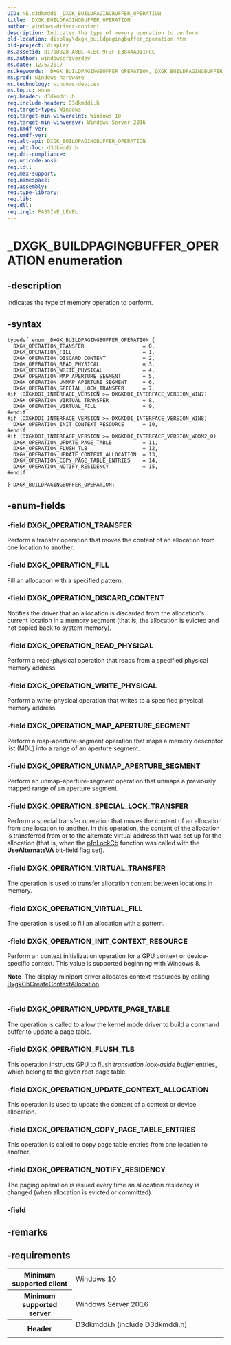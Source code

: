 ```yaml
---
UID: NE.d3dkmddi._DXGK_BUILDPAGINGBUFFER_OPERATION
title: _DXGK_BUILDPAGINGBUFFER_OPERATION
author: windows-driver-content
description: Indicates the type of memory operation to perform.
old-location: display\dxgk_buildpagingbuffer_operation.htm
old-project: display
ms.assetid: D170D828-A0BC-4CBC-9F3F-E384AAD11FCC
ms.author: windowsdriverdev
ms.date: 12/6/2017
ms.keywords: _DXGK_BUILDPAGINGBUFFER_OPERATION, DXGK_BUILDPAGINGBUFFER_OPERATION
ms.prod: windows-hardware
ms.technology: windows-devices
ms.topic: enum
req.header: d3dkmddi.h
req.include-header: D3dkmddi.h
req.target-type: Windows
req.target-min-winverclnt: Windows 10
req.target-min-winversvr: Windows Server 2016
req.kmdf-ver: 
req.umdf-ver: 
req.alt-api: DXGK_BUILDPAGINGBUFFER_OPERATION
req.alt-loc: d3dkmddi.h
req.ddi-compliance: 
req.unicode-ansi: 
req.idl: 
req.max-support: 
req.namespace: 
req.assembly: 
req.type-library: 
req.lib: 
req.dll: 
req.irql: PASSIVE_LEVEL
---
```


# _DXGK_BUILDPAGINGBUFFER_OPERATION enumeration



## -description
Indicates the type of memory operation to perform.


## -syntax

````
typedef enum _DXGK_BUILDPAGINGBUFFER_OPERATION { 
  DXGK_OPERATION_TRANSFER                   = 0,
  DXGK_OPERATION_FILL                       = 1,
  DXGK_OPERATION_DISCARD_CONTENT            = 2,
  DXGK_OPERATION_READ_PHYSICAL              = 3,
  DXGK_OPERATION_WRITE_PHYSICAL             = 4,
  DXGK_OPERATION_MAP_APERTURE_SEGMENT       = 5,
  DXGK_OPERATION_UNMAP_APERTURE_SEGMENT     = 6,
  DXGK_OPERATION_SPECIAL_LOCK_TRANSFER      = 7,
#if (DXGKDDI_INTERFACE_VERSION >= DXGKDDI_INTERFACE_VERSION_WIN7)
  DXGK_OPERATION_VIRTUAL_TRANSFER           = 8,
  DXGK_OPERATION_VIRTUAL_FILL               = 9,
#endif 
#if (DXGKDDI_INTERFACE_VERSION >= DXGKDDI_INTERFACE_VERSION_WIN8)
  DXGK_OPERATION_INIT_CONTEXT_RESOURCE      = 10,
#endif 
#if (DXGKDDI_INTERFACE_VERSION >= DXGKDDI_INTERFACE_VERSION_WDDM2_0)
  DXGK_OPERATION_UPDATE_PAGE_TABLE          = 11,
  DXGK_OPERATION_FLUSH_TLB                  = 12,
  DXGK_OPERATION_UPDATE_CONTEXT_ALLOCATION  = 13,
  DXGK_OPERATION_COPY_PAGE_TABLE_ENTRIES    = 14,
  DXGK_OPERATION_NOTIFY_RESIDENCY           = 15,
#endif 
  
} DXGK_BUILDPAGINGBUFFER_OPERATION;
````


## -enum-fields

### -field DXGK_OPERATION_TRANSFER

Perform a transfer operation that moves the content of an allocation from one location to another.

### -field DXGK_OPERATION_FILL

Fill an allocation with a specified pattern.

### -field DXGK_OPERATION_DISCARD_CONTENT

Notifies the driver that an allocation is discarded from the allocation's current location in a memory segment (that is, the allocation is evicted and not copied back to system memory).

### -field DXGK_OPERATION_READ_PHYSICAL

Perform a read-physical operation that reads from a specified physical memory address.

### -field DXGK_OPERATION_WRITE_PHYSICAL

Perform a write-physical operation that writes to a specified physical memory address.

### -field DXGK_OPERATION_MAP_APERTURE_SEGMENT

Perform a map-aperture-segment operation that maps a memory descriptor list (MDL) into a range of an aperture segment.

### -field DXGK_OPERATION_UNMAP_APERTURE_SEGMENT

Perform an unmap-aperture-segment operation that unmaps a previously mapped range of an aperture segment.

### -field DXGK_OPERATION_SPECIAL_LOCK_TRANSFER

Perform a special transfer operation that moves the content of an allocation from one location to another. In this operation, the content of the allocation is transferred from or to the alternate virtual address that was set up for the allocation (that is, when the <a href="..\d3dumddi\nc-d3dumddi-pfnd3dddi_lockcb.md">pfnLockCb</a> function was called with the <b>UseAlternateVA</b> bit-field flag set).

### -field DXGK_OPERATION_VIRTUAL_TRANSFER

The operation is used to transfer allocation content between locations in memory. 

### -field DXGK_OPERATION_VIRTUAL_FILL

The operation is used to fill an allocation with a pattern.

### -field DXGK_OPERATION_INIT_CONTEXT_RESOURCE

Perform an context initialization operation for a GPU context or device-specific context. This value is supported beginning with Windows 8.

<div class="alert"><b>Note</b>  The display miniport driver allocates context resources by calling <a href="..\d3dkmddi\nc-d3dkmddi-dxgkcb_createcontextallocation.md">DxgkCbCreateContextAllocation</a>.</div>
<div> </div>

### -field DXGK_OPERATION_UPDATE_PAGE_TABLE

The operation is called to allow the kernel mode driver to build a command buffer to update a page table. 

### -field DXGK_OPERATION_FLUSH_TLB

This operation instructs GPU to flush <i>translation look-aside buffer</i> entries, which belong to the given root page table. 

### -field DXGK_OPERATION_UPDATE_CONTEXT_ALLOCATION

This operation is used to update the content of a context or device allocation. 

### -field DXGK_OPERATION_COPY_PAGE_TABLE_ENTRIES

This operation is called to copy page table entries from one location to another.

### -field DXGK_OPERATION_NOTIFY_RESIDENCY

The paging operation is issued every time an allocation residency is changed (when allocation is evicted or committed).

### -field 


## -remarks


## -requirements
<table>
<tr>
<th width="30%">
Minimum supported client
</th>
<td width="70%">
Windows 10
</td>
</tr>
<tr>
<th width="30%">
Minimum supported server
</th>
<td width="70%">
Windows Server 2016
</td>
</tr>
<tr>
<th width="30%">
Header
</th>
<td width="70%">
<dl>
<dt>D3dkmddi.h (include D3dkmddi.h)</dt>
</dl>
</td>
</tr>
</table>